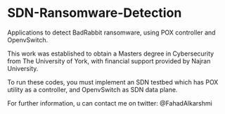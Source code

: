 # SDN-Ransomware-Detection
Applications to detect BadRabbit ransomware, using POX controller and OpenvSwitch.

This work was established to obtain a Masters degree in Cybersecurity from 
The University of York, with financial support provided by Najran University.

To run these codes, you must implement an SDN testbed which has POX utility as a controller, and OpenvSwitch as SDN data plane.

For further information, u can contact me on twitter: @FahadAlkarshmi
